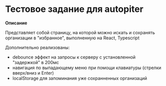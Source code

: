 # Тестовое задание для autopiter

**Описание**

Представляет собой страницу, на которой можно искать и сохранять организации в "избранное",
выполненную на React, Typescript

Дополнительно реализованы:
* debounce эффект на запросы к серверу с установленной "задержкой" в 200мс
* навигация по выпадающему меню при помощи клавиатуры (стрелки вверх/вниз и Enter)
* localStorage для запоминания уже сохранненных организаций
